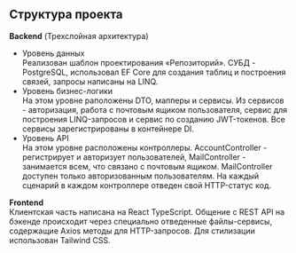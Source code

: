 ## Структура проекта

**Backend** (Трехслойная архитектура)

- Уровень данных\
  Реализован шаблон проектирования «Репозиторий». СУБД - PostgreSQL, использовал EF Core для создания таблиц и построения связей, запросы написаны на LINQ.
- Уровень бизнес-логики\
  На этом уровне раположены DTO, мапперы и сервисы. Из сервисов - авторизация, работа с почтовым ящиком пользователя, сервис для построения LINQ-запросов и сервис по созданию JWT-токенов. Все сервисы зарегистрированы в контейнере DI.
- Уровень API\
  На этом уровне расположены контроллеры. AccountController - регистрирует и авторизует пользователей, MailController - занимается всем, что связано с почтовым ящиком. MailController доступен только авторизованным пользователям. На каждый сценарий в каждом контроллере отведен свой HTTP-статус код.

**Frontend**\
Клиентская часть написана на React TypeScript. Общение с REST API на бэкенде происходит через специально отведенные файлы-сервисы, содержащие Axios методы для HTTP-запросов. Для стилизации использован Tailwind CSS.
